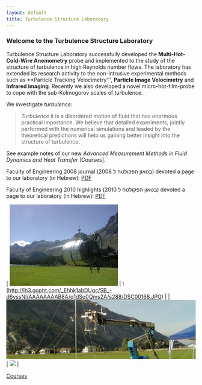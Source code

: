 ```yaml
---
layout: default
title: Turbulence Structure Laboratory
---
```


### Welcome to the Turbulence Structure Laboratory


Turbulence Structure Laboratory successfully developed the **Multi-Hot-Cold-Wire Anemometry** probe and implemented to the study of the structure of turbulence in high Reynolds number flows. The laboratory has extended its research activity to the non-intrusive experimental methods such as **Particle Tracking Velocimetry''', **Particle Image Velocimetry** and **Infrared imaging**. Recently we also developed a novel micro-hot-film-probe to cope with the sub-Kolmogorov scales of turbulence.  



We investigate *turbulence*: 
> *Turbulence* it is a disordered motion of fluid that has enormous practical importance. We believe that detailed experiments, jointly performed with the numerical simulations and leaded by the theoretical predictions will help us gaining better insight into the structure of turbulence. 


See example notes of our new *Advanced Measurement Methods in Fluid Dynamics and Heat Transfer* [Courses]. 



Faculty of Engineering 2008 journal (בטאון הפקולטה ל 2008) devoted a page to our laboratory (in Hebrew): [PDF](/files/Pagesfrom2008bitaon.pdf)

Faculty of Engineering 2010 highlights (בטאון הפקולטה ל 2010) devoted a page to our laboratory (in Hebrew): [PDF](/files/Pagesfrom2010bitaon.pdf)



| ![Alps field experiment](/images/calibration_in_situ.jpg) | 
!(http://lh3.ggpht.com/_Ehhk1abDUqc/SB_-d6yssNI/AAAAAAAAB8A/q1dSq0Qms2A/s288/DSC00168.JPG) |
| ![micro probe](/images/theprobe.jpg) |
![](http://lh4.ggpht.com/_Ehhk1abDUqc/R5W_UDkCwdI/AAAAAAAABfo/W5uMu2BcB5w/s288/Image015.jpg) |

[Courses](/courses)
